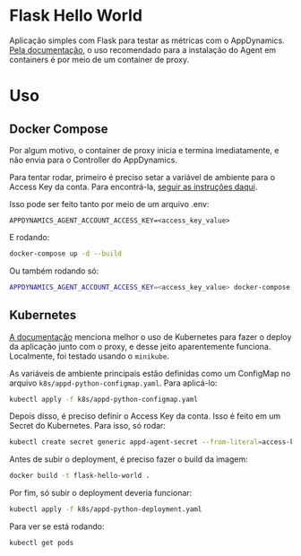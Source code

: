 # Flask Hello World

Aplicação simples com Flask para testar as métricas com o AppDynamics. [Pela documentação](https://docs.appdynamics.com/appd/23.x/latest/en/application-monitoring/install-app-server-agents/python-agent/install-the-python-agent-in-containers), o uso recomendado para a instalação do Agent em containers é por meio de um container de proxy.

# Uso

## Docker Compose

Por algum motivo, o container de proxy inicia e termina imediatamente, e não envia para o Controller do AppDynamics.

Para tentar rodar, primeiro é preciso setar a variável de ambiente para o Access Key da conta. Para encontrá-la, [seguir as instruções daqui](https://docs.appdynamics.com/appd/23.x/latest/en/application-monitoring/install-app-server-agents/agent-to-controller-connections#id-.AgenttoControllerConnectionsv23.1-findaccount).

Isso pode ser feito tanto por meio de um arquivo .env:

```
APPDYNAMICS_AGENT_ACCOUNT_ACCESS_KEY=<access_key_value>
```

E rodando:

```bash
docker-compose up -d --build
```

Ou também rodando só:

```bash
APPDYNAMICS_AGENT_ACCOUNT_ACCESS_KEY=<access_key_value> docker-compose up -d --build
```

## Kubernetes

[A documentação](https://docs.appdynamics.com/appd/23.x/latest/en/application-monitoring/install-app-server-agents/python-agent/install-the-python-agent-in-containers) menciona melhor o uso de Kubernetes para fazer o deploy da aplicação junto com o proxy, e desse jeito aparentemente funciona. Localmente, foi testado usando o `minikube`.

As variáveis de ambiente principais estão definidas como um ConfigMap no arquivo `k8s/appd-python-configmap.yaml`. Para aplicá-lo:

```bash
kubectl apply -f k8s/appd-python-configmap.yaml
```

Depois disso, é preciso definir o Access Key da conta. Isso é feito em um Secret do Kubernetes. Para isso, só rodar:

```bash
kubectl create secret generic appd-agent-secret --from-literal=access-key=<access-key>
```

Antes de subir o deployment, é preciso fazer o build da imagem:

```bash
docker build -t flask-hello-world .
```

Por fim, só subir o deployment deveria funcionar:

```bash
kubectl apply -f k8s/appd-python-deployment.yaml
```

Para ver se está rodando:

```bash
kubectl get pods
```